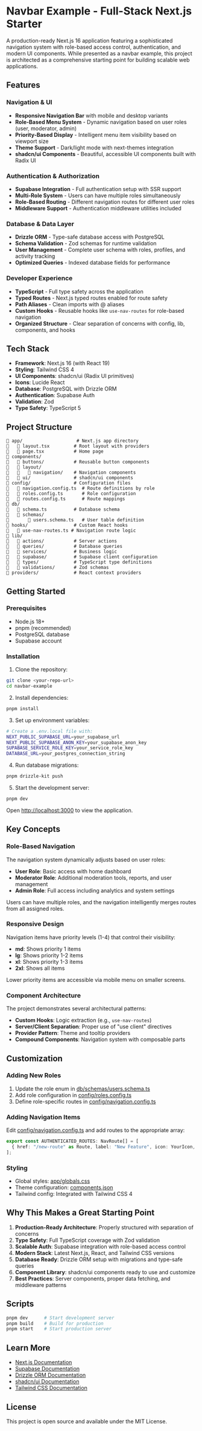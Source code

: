 # Navbar Example - Full-Stack Next.js Starter

A production-ready Next.js 16 application featuring a sophisticated navigation system with role-based access control, authentication, and modern UI components. While presented as a navbar example, this project is architected as a comprehensive starting point for building scalable web applications.

## Features

### Navigation & UI
- **Responsive Navigation Bar** with mobile and desktop variants
- **Role-Based Menu System** - Dynamic navigation based on user roles (user, moderator, admin)
- **Priority-Based Display** - Intelligent menu item visibility based on viewport size
- **Theme Support** - Dark/light mode with next-themes integration
- **shadcn/ui Components** - Beautiful, accessible UI components built with Radix UI

### Authentication & Authorization
- **Supabase Integration** - Full authentication setup with SSR support
- **Multi-Role System** - Users can have multiple roles simultaneously
- **Role-Based Routing** - Different navigation routes for different user roles
- **Middleware Support** - Authentication middleware utilities included

### Database & Data Layer
- **Drizzle ORM** - Type-safe database access with PostgreSQL
- **Schema Validation** - Zod schemas for runtime validation
- **User Management** - Complete user schema with roles, profiles, and activity tracking
- **Optimized Queries** - Indexed database fields for performance

### Developer Experience
- **TypeScript** - Full type safety across the application
- **Typed Routes** - Next.js typed routes enabled for route safety
- **Path Aliases** - Clean imports with @ aliases
- **Custom Hooks** - Reusable hooks like `use-nav-routes` for role-based navigation
- **Organized Structure** - Clear separation of concerns with config, lib, components, and hooks

## Tech Stack

- **Framework**: Next.js 16 (with React 19)
- **Styling**: Tailwind CSS 4
- **UI Components**: shadcn/ui (Radix UI primitives)
- **Icons**: Lucide React
- **Database**: PostgreSQL with Drizzle ORM
- **Authentication**: Supabase Auth
- **Validation**: Zod
- **Type Safety**: TypeScript 5

## Project Structure

```
   app/                    # Next.js app directory
      layout.tsx         # Root layout with providers
      page.tsx           # Home page
   components/
      buttons/           # Reusable button components
      layout/
         navigation/    # Navigation components
      ui/                # shadcn/ui components
   config/                # Configuration files
      navigation.config.ts  # Route definitions by role
      roles.config.ts       # Role configuration
      routes.config.ts      # Route mappings
   db/
      schema.ts          # Database schema
      schemas/
          users.schema.ts   # User table definition
   hooks/                 # Custom React hooks
      use-nav-routes.ts # Navigation route logic
   lib/
      actions/           # Server actions
      queries/           # Database queries
      services/          # Business logic
      supabase/          # Supabase client configuration
      types/             # TypeScript type definitions
      validations/       # Zod schemas
   providers/             # React context providers
```

## Getting Started

### Prerequisites

- Node.js 18+
- pnpm (recommended)
- PostgreSQL database
- Supabase account

### Installation

1. Clone the repository:
```bash
git clone <your-repo-url>
cd navbar-example
```

2. Install dependencies:
```bash
pnpm install
```

3. Set up environment variables:
```bash
# Create a .env.local file with:
NEXT_PUBLIC_SUPABASE_URL=your_supabase_url
NEXT_PUBLIC_SUPABASE_ANON_KEY=your_supabase_anon_key
SUPABASE_SERVICE_ROLE_KEY=your_service_role_key
DATABASE_URL=your_postgres_connection_string
```

4. Run database migrations:
```bash
pnpm drizzle-kit push
```

5. Start the development server:
```bash
pnpm dev
```

Open [http://localhost:3000](http://localhost:3000) to view the application.

## Key Concepts

### Role-Based Navigation

The navigation system dynamically adjusts based on user roles:

- **User Role**: Basic access with home dashboard
- **Moderator Role**: Additional moderation tools, reports, and user management
- **Admin Role**: Full access including analytics and system settings

Users can have multiple roles, and the navigation intelligently merges routes from all assigned roles.

### Responsive Design

Navigation items have priority levels (1-4) that control their visibility:

- **md**: Shows priority 1 items
- **lg**: Shows priority 1-2 items
- **xl**: Shows priority 1-3 items
- **2xl**: Shows all items

Lower priority items are accessible via mobile menu on smaller screens.

### Component Architecture

The project demonstrates several architectural patterns:

- **Custom Hooks**: Logic extraction (e.g., `use-nav-routes`)
- **Server/Client Separation**: Proper use of "use client" directives
- **Provider Pattern**: Theme and tooltip providers
- **Compound Components**: Navigation system with composable parts

## Customization

### Adding New Roles

1. Update the role enum in [db/schemas/users.schema.ts](db/schemas/users.schema.ts)
2. Add role configuration in [config/roles.config.ts](config/roles.config.ts)
3. Define role-specific routes in [config/navigation.config.ts](config/navigation.config.ts)

### Adding Navigation Items

Edit [config/navigation.config.ts](config/navigation.config.ts) and add routes to the appropriate array:

```typescript
export const AUTHENTICATED_ROUTES: NavRoute[] = [
  { href: "/new-route" as Route, label: "New Feature", icon: YourIcon, priority: 1 },
];
```

### Styling

- Global styles: [app/globals.css](app/globals.css)
- Theme configuration: [components.json](components.json)
- Tailwind config: Integrated with Tailwind CSS 4

## Why This Makes a Great Starting Point

1. **Production-Ready Architecture**: Properly structured with separation of concerns
2. **Type Safety**: Full TypeScript coverage with Zod validation
3. **Scalable Auth**: Supabase integration with role-based access control
4. **Modern Stack**: Latest Next.js, React, and Tailwind CSS versions
5. **Database Ready**: Drizzle ORM setup with migrations and type-safe queries
6. **Component Library**: shadcn/ui components ready to use and customize
7. **Best Practices**: Server components, proper data fetching, and middleware patterns

## Scripts

```bash
pnpm dev      # Start development server
pnpm build    # Build for production
pnpm start    # Start production server
```

## Learn More

- [Next.js Documentation](https://nextjs.org/docs)
- [Supabase Documentation](https://supabase.com/docs)
- [Drizzle ORM Documentation](https://orm.drizzle.team/docs/overview)
- [shadcn/ui Documentation](https://ui.shadcn.com)
- [Tailwind CSS Documentation](https://tailwindcss.com/docs)

## License

This project is open source and available under the MIT License.
